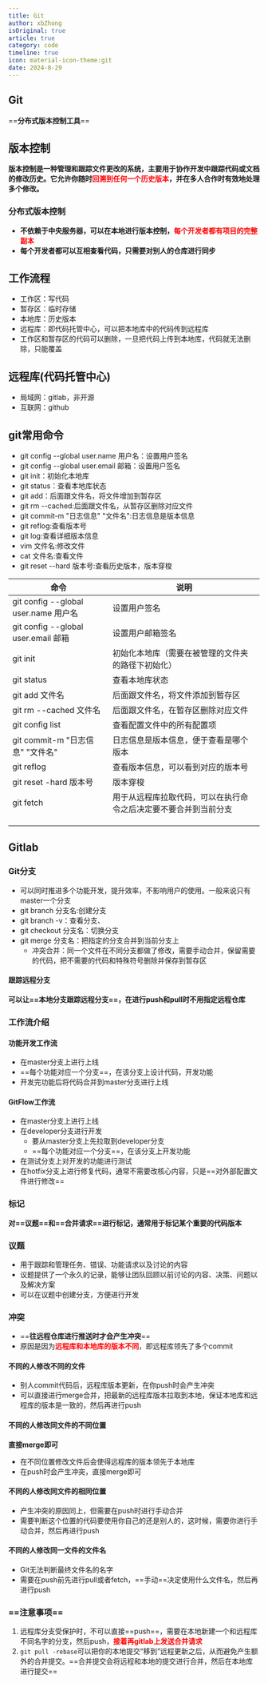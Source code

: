 ```yaml
---
title: Git
author: xbZhong
isOriginal: true
article: true
category: code
timeline: true
icon: material-icon-theme:git
date: 2024-8-29
---
```

## Git

==**分布式版本控制工具**==

## 版本控制

**版本控制是一种管理和跟踪文件更改的系统，主要用于协作开发中跟踪代码或文档的修改历史。它允许你随时<strong style = 'color :Red'>回溯到任何一个历史版本</strong>，并在多人合作时有效地处理多个修改。**


### 分布式版本控制
- **不依赖于中央服务器，可以在本地进行版本控制，<strong style='color:Red'>每个开发者都有项目的完整副本</strong>**
- **每个开发者都可以互相查看代码，只需要对别人的仓库进行同步**

## 工作流程
* 工作区：写代码
* 暂存区：临时存储
* 本地库：历史版本
* 远程库：即代码托管中心，可以把本地库中的代码传到远程库
* 工作区和暂存区的代码可以删除，一旦把代码上传到本地库，代码就无法删除，只能覆盖

## 远程库(代码托管中心)
* 局域网：gitlab，非开源
* 互联网：github

## git常用命令
* git config --global user.name 用户名：设置用户签名
* git config --global user.email 邮箱：设置用户签名
* git init：初始化本地库
* git status：查看本地库状态
* git add：后面跟文件名，将文件增加到暂存区
* git rm --cached:后面跟文件名，从暂存区删除对应文件
* git commit-m "日志信息" "文件名":日志信息是版本信息
* git reflog:查看版本号
* git log:查看详细版本信息
* vim 文件名:修改文件
* cat 文件名:查看文件
* git reset --hard 版本号:查看历史版本，版本穿梭

| 命令                                 | 说明                                                         |
| ------------------------------------ | ------------------------------------------------------------ |
| git config --global user.name 用户名 | 设置用户签名                                                 |
| git config --global user.email 邮箱  | 设置用户邮箱签名                                             |
| git init                             | 初始化本地库（需要在被管理的文件夹的路径下初始化）           |
| git status                           | 查看本地库状态                                               |
| git add 文件名                       | 后面跟文件名，将文件添加到暂存区                             |
| git rm --cached 文件名               | 后面跟文件名，在暂存区删除对应文件                           |
| git config list                      | 查看配置文件中的所有配置项                                   |
| git commit-m "日志信息" "文件名"     | 日志信息是版本信息，便于查看是哪个版本                       |
| git reflog                           | 查看版本信息，可以看到对应的版本号                           |
| git reset -hard 版本号               | 版本穿梭                                                     |
| git fetch                            | 用于从远程库拉取代码，可以在执行命令之后决定要不要合并到当前分支 |
|                                      |                                                              |
|                                      |                                                              |
|                                      |                                                              |





## Gitlab

### Git分支

* 可以同时推进多个功能开发，提升效率，不影响用户的使用。一般来说只有master一个分支
* git branch 分支名:创建分支
* git branch -v：查看分支、
* git checkout 分支名：切换分支
* git merge 分支名：把指定的分支合并到当前分支上
  * 冲突合并：同一个文件在不同分支都做了修改，需要手动合并，保留需要的代码，把不需要的代码和特殊符号删除并保存到暂存区

#### 跟踪远程分支

**可以让==本地分支跟踪远程分支==，在进行push和pull时不用指定远程仓库**

### 工作流介绍

#### 功能开发工作流

- 在master分支上进行上线
- ==每个功能对应一个分支==，在该分支上设计代码，开发功能
- 开发完功能后将代码合并到master分支进行上线

#### GitFlow工作流

- 在master分支上进行上线
- 在developer分支进行开发
  - 要从master分支上先拉取到developer分支
  - ==每个功能对应一个分支==，在该分支上开发功能
- 在测试分支上对开发的功能进行测试
- 在hotfix分支上进行修复代码，通常不需要改核心内容，只是==对外部配置文件进行修改==

### 标记

**对==议题==和==合并请求==进行标记，通常用于标记某个重要的代码版本**

### 议题

- 用于跟踪和管理任务、错误、功能请求以及讨论的内容
- 议题提供了一个永久的记录，能够让团队回顾以前讨论的内容、决策、问题以及解决方案
- 可以在议题中创建分支，方便进行开发

### 冲突

- ==**往远程仓库进行推送时才会产生冲突**==
- 原因是因为<strong style='color:red'>远程库和本地库的版本不同</strong>，即远程库领先了多个commit

#### 不同的人修改不同的文件

- 别人commit代码后，远程库版本更新，在你push时会产生冲突
- 可以直接进行merge合并，把最新的远程库版本拉取到本地，保证本地库和远程库的版本是一致的，然后再进行push

#### 不同的人修改同文件的不同位置

**直接merge即可**

- 在不同位置修改文件后会使得远程库的版本领先于本地库
- 在push时会产生冲突，直接merge即可

#### 不同的人修改同文件的相同位置

- 产生冲突的原因同上，但需要在push时进行手动合并
- 需要判断这个位置的代码要使用你自己的还是别人的，这时候，需要你进行手动合并，然后再进行push

#### 不同的人修改同一文件的文件名

- Git无法判断最终文件名的名字
- 需要在push前先进行pull或者fetch，==手动==决定使用什么文件名，然后再进行push

### ==注意事项==

1. 远程库分支受保护时，不可以直接==push==，需要在本地新建一个和远程库不同名字的分支，然后push，<strong style = 'color:Red'>接着再gitlab上发送合并请求</strong>
2. `git pull -rebase`可以把你的本地提交“移到”远程更新之后，从而避免产生额外的合并提交。==合并提交会将远程和本地的提交进行合并，然后在本地库进行提交==
